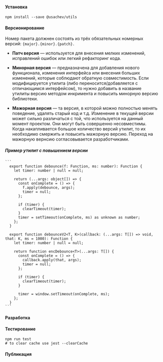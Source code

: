 #### Установка
```
npm install --save @usachev/utils
```

#### Версионирование

Номер пакета должнен состоять из трёх обязательных номерных версий: `{major}.{minor}.{patch}.`

  - **Патч версия** — используется для внесения мелких изменений, исправлений ошибок или легкий рефакторинг кода.

  - **Минорная версия** — предназначена для добавления нового функционала, изменения интерфейса или внесения больших изменений, которые соблюдают обратную совместимость. Если модифицируется утилита (либо переносится/добавляется с отличающимся интерфейсом), то нужно добавить в название утилиты версию методом инкримента и повысить минорную версию библиотеки.

  - **Мажорная версия** — та версия, в которой можно полностью менять поведение, удалять старый код и т.д. Изменение в текущей версии может сильно различаться с той, что используется на данный момент проектом. Они могут быть совершенно несовместимы. Когда накапливается большое количество версий утилит, то их необходимо смержить и повысить мажорную версию. Переход на мажорную вернсию согласовывается разработчиками.

  ##### Пример утилит с повышением версии
    ```
      export function debounce(f: Function, ms: number): Function {
        let timer: number | null = null;

        return (...args: object[]) => {
          const onComplete = () => {
            f.apply(debounce, args);
            timer = null;
          };

          if (timer) {
            clearTimeout(timer);
          }
          timer = setTimeout(onComplete, ms) as unknown as number;
        };
      }

      export function debounceV2<T, K>(callback: (...args: T[]) => void, that: K, ms = 1000): Function {
        let timer: number | null = null;

        return function encDebounce<T>(...args: T[]) {
          const onComplete = () => {
            callback.apply(that, args);
            timer = null;
          };

          if (timer) {
            clearTimeout(timer);
          }

          timer = window.setTimeout(onComplete, ms);
        };
      }
    ```

#### Разработка

#### Тестирование
```
npm run test
# to clear cache use jest --clearCache
```

#### Публикация

